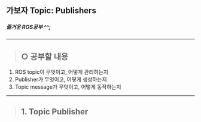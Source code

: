 ## 가보자 Topic: Publishers 
##### 즐거운 ROS공부 ^^;
---
> ## ○ 공부할 내용
1. ROS topic이 무엇이고, 어떻게 관리하는지
2. Publisher가 무엇이고, 어떻게 생성하는지
3. Topic message가 무엇이고, 어떻게 동작하는지
---
> ## 1. Topic Publisher